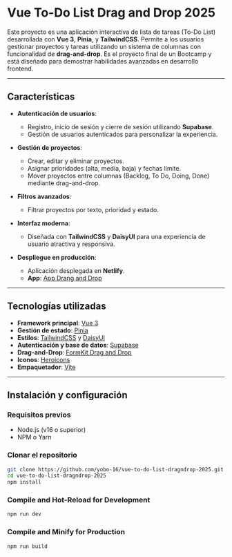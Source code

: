 # Vue To-Do List Drag and Drop 2025

Este proyecto es una aplicación interactiva de lista de tareas (To-Do List) desarrollada con **Vue 3**, **Pinia**, y **TailwindCSS**. Permite a los usuarios gestionar proyectos y tareas utilizando un sistema de columnas con funcionalidad de **drag-and-drop**. Es el proyecto final de un Bootcamp y está diseñado para demostrar habilidades avanzadas en desarrollo frontend.

---

## **Características**

- **Autenticación de usuarios**:
  - Registro, inicio de sesión y cierre de sesión utilizando **Supabase**.
  - Gestión de usuarios autenticados para personalizar la experiencia.

- **Gestión de proyectos**:
  - Crear, editar y eliminar proyectos.
  - Asignar prioridades (alta, media, baja) y fechas límite.
  - Mover proyectos entre columnas (Backlog, To Do, Doing, Done) mediante drag-and-drop.

- **Filtros avanzados**:
  - Filtrar proyectos por texto, prioridad y estado.

- **Interfaz moderna**:
  - Diseñada con **TailwindCSS** y **DaisyUI** para una experiencia de usuario atractiva y responsiva.

- **Despliegue en producción**:
  - Aplicación desplegada en **Netlify**.
  - **App**: [App Drang and Drop](https://drag-and-drop-vue-2025.netlify.app/)

---

## **Tecnologías utilizadas**

- **Framework principal**: [Vue 3](https://vuejs.org/)
- **Gestión de estado**: [Pinia](https://pinia.vuejs.org/)
- **Estilos**: [TailwindCSS](https://tailwindcss.com/) y [DaisyUI](https://daisyui.com/)
- **Autenticación y base de datos**: [Supabase](https://supabase.com/)
- **Drag-and-Drop**: [FormKit Drag and Drop](https://formkit.com/)
- **Iconos**: [Heroicons](https://heroicons.com/)
- **Empaquetador**: [Vite](https://vitejs.dev/)

---

## **Instalación y configuración**

### **Requisitos previos**
- Node.js (v16 o superior)
- NPM o Yarn

### **Clonar el repositorio**
```bash
git clone https://github.com/yobo-16/vue-to-do-list-dragndrop-2025.git
cd vue-to-do-list-dragndrop-2025
npm install
```

### Compile and Hot-Reload for Development

```sh
npm run dev
```

### Compile and Minify for Production

```sh
npm run build
```

